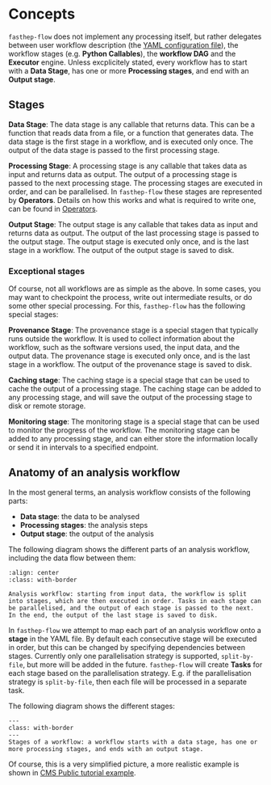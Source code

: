 # Concepts

`fasthep-flow` does not implement any processing itself, but rather delegates
between user workflow description (the
[YAML configuration file](./configuration.md)), the workflow stages (e.g.
**Python Callables**), the **workflow DAG** and the **Executor** engine. Unless
excplicitely stated, every workflow has to start with a **Data Stage**, has one
or more **Processing stages**, and end with an **Output stage**.

## Stages

**Data Stage**: The data stage is any callable that returns data. This can be a
function that reads data from a file, or a function that generates data. The
data stage is the first stage in a workflow, and is executed only once. The
output of the data stage is passed to the first processing stage.

**Processing Stage**: A processing stage is any callable that takes data as
input and returns data as output. The output of a processing stage is passed to
the next processing stage. The processing stages are executed in order, and can
be parallelised. In `fasthep-flow` these stages are represented by
**Operators**. Details on how this works and what is required to write one, can
be found in [Operators](./operators.md).

**Output Stage**: The output stage is any callable that takes data as input and
returns data as output. The output of the last processing stage is passed to the
output stage. The output stage is executed only once, and is the last stage in a
workflow. The output of the output stage is saved to disk.

### Exceptional stages

Of course, not all workflows are as simple as the above. In some cases, you may
want to checkpoint the process, write out intermediate results, or do some other
special processing. For this, `fasthep-flow` has the following special stages:

**Provenance Stage**: The provenance stage is a special stagen that typically
runs outside the workflow. It is used to collect information about the workflow,
such as the software versions used, the input data, and the output data. The
provenance stage is executed only once, and is the last stage in a workflow. The
output of the provenance stage is saved to disk.

**Caching stage**: The caching stage is a special stage that can be used to
cache the output of a processing stage. The caching stage can be added to any
processing stage, and will save the output of the processing stage to disk or
remote storage.

**Monitoring stage**: The monitoring stage is a special stage that can be used
to monitor the progress of the workflow. The monitoring stage can be added to
any processing stage, and can either store the information locally or send it in
intervals to a specified endpoint.

## Anatomy of an analysis workflow

In the most general terms, an analysis workflow consists of the following parts:

- **Data stage**: the data to be analysed
- **Processing stages**: the analysis steps
- **Output stage**: the output of the analysis

The following diagram shows the different parts of an analysis workflow,
including the data flow between them:

```{figure} /images/analysis_workflow.png
:align: center
:class: with-border

Analysis workflow: starting from input data, the workflow is split into stages, which are then executed in order. Tasks in each stage can be parallelised, and the output of each stage is passed to the next. In the end, the output of the last stage is saved to disk.
```

In `fasthep-flow` we attempt to map each part of an analysis workflow onto a
**stage** in the YAML file. By default each consecutive stage will be executed
in order, but this can be changed by specifying dependencies between stages.
Currently only one parallelisation strategy is supported, `split-by-file`, but
more will be added in the future. `fasthep-flow` will create **Tasks** for each
stage based on the parallelisation strategy. E.g. if the parallelisation
strategy is `split-by-file`, then each file will be processed in a separate
task.

The following diagram shows the different stages:

```{figure} /images/workflow_stages.png
---
class: with-border
---
Stages of a workflow: a workflow starts with a data stage, has one or more processing stages, and ends with an output stage.
```

Of course, this is a very simplified picture, a more realistic example is shown
in [CMS Public tutorial example](./examples/cms_pub_example.md).
